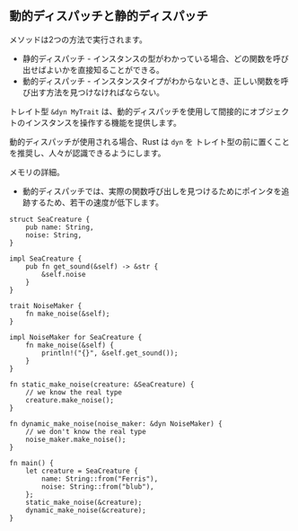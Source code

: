 ## 動的ディスパッチと静的ディスパッチ

メソッドは2つの方法で実行されます。

- 静的ディスパッチ - インスタンスの型がわかっている場合、どの関数を呼び出せばよいかを直接知ることができる。
- 動的ディスパッチ - インスタンスタイプがわからないとき、正しい関数を呼び出す方法を見つけなければならない。

トレイト型 `&dyn MyTrait` は、動的ディスパッチを使用して間接的にオブジェクトのインスタンスを操作する機能を提供します。

動的ディスパッチが使用される場合、Rust は `dyn` を トレイト型の前に置くことを推奨し、人々が認識できるようにします。

メモリの詳細。

- 動的ディスパッチでは、実際の関数呼び出しを見つけるためにポインタを追跡するため、若干の速度が低下します。

```
struct SeaCreature {
    pub name: String,
    noise: String,
}

impl SeaCreature {
    pub fn get_sound(&self) -> &str {
        &self.noise
    }
}

trait NoiseMaker {
    fn make_noise(&self);
}

impl NoiseMaker for SeaCreature {
    fn make_noise(&self) {
        println!("{}", &self.get_sound());
    }
}

fn static_make_noise(creature: &SeaCreature) {
    // we know the real type
    creature.make_noise();
}

fn dynamic_make_noise(noise_maker: &dyn NoiseMaker) {
    // we don't know the real type
    noise_maker.make_noise();
}

fn main() {
    let creature = SeaCreature {
        name: String::from("Ferris"),
        noise: String::from("blub"),
    };
    static_make_noise(&creature);
    dynamic_make_noise(&creature);
}
```